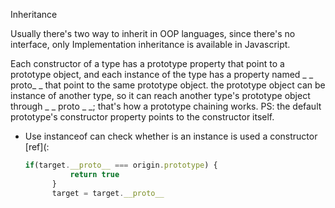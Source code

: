Inheritance

Usually there's two way to inherit in OOP languages, since there's no interface, only Implementation inheritance is available in Javascript.

Each constructor of a type has a prototype property that point to a prototype object, and each instance of the type has a property named  _ _ proto_ _ that point to the same prototype object. the prototype object can be instance of another type, so it can reach another type's prototype object through _ _ proto _ _; that's how a prototype chaining works. PS: the default prototype's constructor property points to the constructor itself.

- Use instanceof can check whether is an instance is used a constructor [ref](:

  ```javascript
  if(target.__proto__ === origin.prototype) {
  			return true
  		}
  		target = target.__proto__ 
  ```

